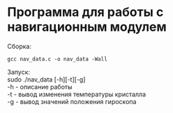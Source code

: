 # Программа для работы с навигационным модулем

Сборка:  
```
gcc nav_data.c -o nav_data -Wall  
```

Запуск:  
sudo ./nav_data [-h][-t][-g]  
-h - описание работы  
-t - вывод изменения температуры кристалла  
-g - вывод значений положения гироскопа  
